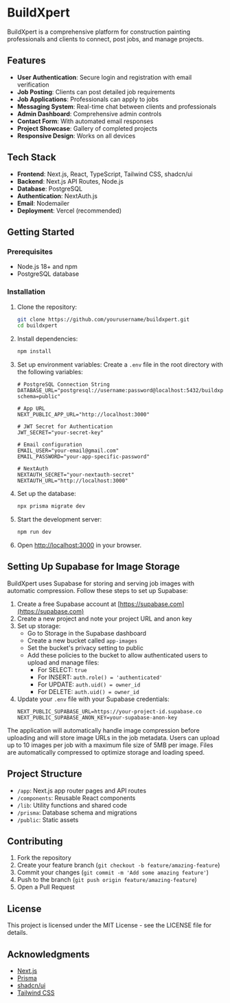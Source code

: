 # BuildXpert

BuildXpert is a comprehensive platform for construction painting professionals and clients to connect, post jobs, and manage projects.

## Features

- **User Authentication**: Secure login and registration with email verification
- **Job Posting**: Clients can post detailed job requirements
- **Job Applications**: Professionals can apply to jobs
- **Messaging System**: Real-time chat between clients and professionals
- **Admin Dashboard**: Comprehensive admin controls
- **Contact Form**: With automated email responses
- **Project Showcase**: Gallery of completed projects
- **Responsive Design**: Works on all devices

## Tech Stack

- **Frontend**: Next.js, React, TypeScript, Tailwind CSS, shadcn/ui
- **Backend**: Next.js API Routes, Node.js
- **Database**: PostgreSQL
- **Authentication**: NextAuth.js
- **Email**: Nodemailer
- **Deployment**: Vercel (recommended)

## Getting Started

### Prerequisites

- Node.js 18+ and npm
- PostgreSQL database

### Installation

1. Clone the repository:

   ```bash
   git clone https://github.com/yourusername/buildxpert.git
   cd buildxpert
   ```

2. Install dependencies:

   ```bash
   npm install
   ```

3. Set up environment variables:
   Create a `.env` file in the root directory with the following variables:

   ```
   # PostgreSQL Connection String
   DATABASE_URL="postgresql://username:password@localhost:5432/buildxpert?schema=public"

   # App URL
   NEXT_PUBLIC_APP_URL="http://localhost:3000"

   # JWT Secret for Authentication
   JWT_SECRET="your-secret-key"

   # Email configuration
   EMAIL_USER="your-email@gmail.com"
   EMAIL_PASSWORD="your-app-specific-password"

   # NextAuth
   NEXTAUTH_SECRET="your-nextauth-secret"
   NEXTAUTH_URL="http://localhost:3000"
   ```

4. Set up the database:

   ```bash
   npx prisma migrate dev
   ```

5. Start the development server:

   ```bash
   npm run dev
   ```

6. Open [http://localhost:3000](http://localhost:3000) in your browser.

## Setting Up Supabase for Image Storage

BuildXpert uses Supabase for storing and serving job images with automatic compression. Follow these steps to set up Supabase:

1. Create a free Supabase account at [https://supabase.com](https://supabase.com)
2. Create a new project and note your project URL and anon key
3. Set up storage:
   - Go to Storage in the Supabase dashboard
   - Create a new bucket called `app-images`
   - Set the bucket's privacy setting to public
   - Add these policies to the bucket to allow authenticated users to upload and manage files:
     - For SELECT: `true`
     - For INSERT: `auth.role() = 'authenticated'`
     - For UPDATE: `auth.uid() = owner_id`
     - For DELETE: `auth.uid() = owner_id`
4. Update your `.env` file with your Supabase credentials:
   ```
   NEXT_PUBLIC_SUPABASE_URL=https://your-project-id.supabase.co
   NEXT_PUBLIC_SUPABASE_ANON_KEY=your-supabase-anon-key
   ```

The application will automatically handle image compression before uploading and will store image URLs in the job metadata. Users can upload up to 10 images per job with a maximum file size of 5MB per image. Files are automatically compressed to optimize storage and loading speed.

## Project Structure

- `/app`: Next.js app router pages and API routes
- `/components`: Reusable React components
- `/lib`: Utility functions and shared code
- `/prisma`: Database schema and migrations
- `/public`: Static assets

## Contributing

1. Fork the repository
2. Create your feature branch (`git checkout -b feature/amazing-feature`)
3. Commit your changes (`git commit -m 'Add some amazing feature'`)
4. Push to the branch (`git push origin feature/amazing-feature`)
5. Open a Pull Request

## License

This project is licensed under the MIT License - see the LICENSE file for details.

## Acknowledgments

- [Next.js](https://nextjs.org/)
- [Prisma](https://www.prisma.io/)
- [shadcn/ui](https://ui.shadcn.com/)
- [Tailwind CSS](https://tailwindcss.com/)
